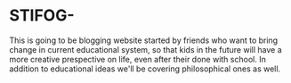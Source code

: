 # STIFOG-
This is going to be blogging website started by friends who want to bring change in current educational system, so that kids in the future will have a more creative prespective on life, even after their done with school. In addition to educational ideas we'll be covering philosophical ones as well.


